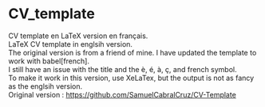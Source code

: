 # CV_template <br />
CV template en LaTeX version en français. <br />
LaTeX CV template in englsih version. <br />
The original version is from a friend of mine. I have updated the template to work with babel[french]. <br />
I still have an issue with the title and the è, é, à, ç, and french symbol.  <br />
To make it work in this version, use XeLaTex, but the output is not as fancy as the englsih version. <br />
Original version : https://github.com/SamuelCabralCruz/CV-Template <br />

